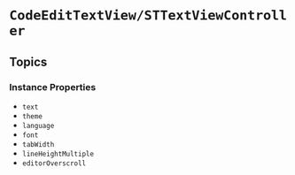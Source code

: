 # ``CodeEditTextView/STTextViewController``

## Topics

### Instance Properties

- ``text``
- ``theme``
- ``language``
- ``font``
- ``tabWidth``
- ``lineHeightMultiple``
- ``editorOverscroll``
